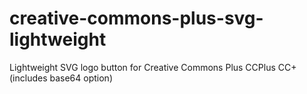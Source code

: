 # creative-commons-plus-svg-lightweight
Lightweight SVG logo button for Creative Commons Plus CCPlus CC+ (includes base64 option)
